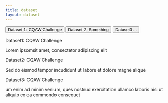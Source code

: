```yaml
---
title: dataset
layout: dataset
---
```


  <div class="info">
      <div class="tab1">
          <button class="tablinks" onmouseover="showDataset(event, 'Dataset1')">Dataset 1: CQAW Challenge</button>
          <button class="tablinks" onmouseover="showDataset(event, 'Dataset2')">Dataset 2: Something</button>
          <button class="tablinks" onmouseover="showDataset(event, 'Dataset3')">Dataset3 ...</button>
  </div>
  <div id="Dataset1" class="tabcontent">
      <p class="info1"> Dataset1: CQAW Challenge</p>
      <p class="info2"> Lorem ipsomsit amet, consectetor adipiscing elit</p>
    </div>
    <div id="Dataset2" class="tabcontent">
      <p class="info1"> Dataset2: CQAW Challenge</p>
      <p class="info2">Sed do eismod tempor incudidunt ut labore et dolore magne alique  </p>
    </div>
    <div id="Dataset3" class="tabcontent">
      <p class="info1"> Dataset3: CQAW Challenge</p>
      <p class="info2"> um enim ad minim venium, ques nostrud exercitation ullamco laboris nisi ut aliquip ex ea commondo consequet </p>
    </div>
    <div class="clearfix"></div>
  </div>
  <script src="js/scripts.js"></script>
